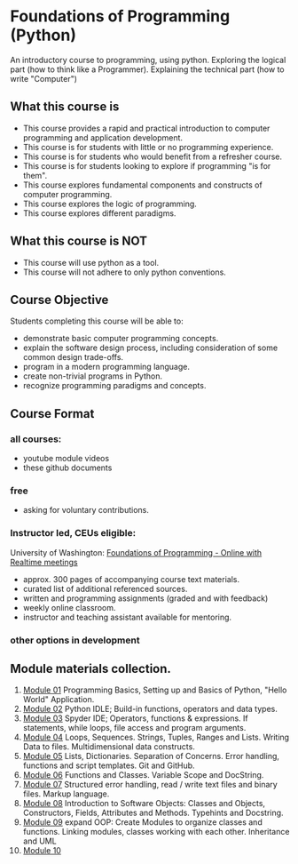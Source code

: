 # Foundations of Programming (Python)

An introductory course to programming, using python.
Exploring the logical part (how to think like a Programmer).
Explaining the technical part (how to write "Computer")

## What this course is
- This course provides a rapid and practical introduction to computer programming and application development.
- This course is for students with little or no programming experience.
- This course is for students who would benefit from a refresher course.
- This course is for students looking to explore if programming "is for them".
- This course explores fundamental components and constructs of computer programming.
- This course explores the logic of programming.
- This course explores different paradigms.

## What this course is NOT
- This course will use python as a tool. 
- This course will not adhere to only python conventions.

## Course Objective
Students completing this course will be able to:
- demonstrate basic computer programming concepts.
- explain the software design process, including consideration of some common design trade-offs.
- program in a modern programming language.
- create non-trivial programs in Python.
- recognize programming paradigms and concepts.

## Course Format

### all courses:
- youtube module videos
- these github documents

### free
- asking for voluntary contributions.

### Instructor led, CEUs eligible:
University of Washington: [Foundations of Programming - Online with Realtime meetings](https://www.pce.uw.edu/courses/foundations-of-programming-python)
- approx. 300 pages of accompanying course text materials.
- curated list of additional referenced sources.
- written and programming assignments (graded and with feedback)
- weekly online classroom.
- instructor and teaching assistant available for mentoring.

### other options in development

## Module materials collection.

1. [Module 01](content/Module_01.md) Programming Basics, Setting up and Basics of Python, "Hello World" Application.
2. [Module 02](Module_02.md) Python IDLE; Build-in functions, operators and data types.
3. [Module 03](Module_03.md) Spyder IDE; Operators, functions & expressions. If statements, while loops, file access and program arguments.
4. [Module 04](Module_04.md) Loops, Sequences. Strings, Tuples, Ranges and Lists. Writing Data to files. Multidimensional data constructs.
5. [Module 05](Module_05.md) Lists, Dictionaries. Separation of Concerns. Error handling, functions and script templates. Git and GitHub.
6. [Module 06](Module_06.md) Functions and Classes. Variable Scope and DocString.
7. [Module 07](Module_07.md) Structured error handling, read / write text files and binary files. Markup language.
8. [Module 08](Module_08.md) Introduction to Software Objects: Classes and Objects, Constructors, Fields, Attributes and Methods. Typehints and Docstring.
9. [Module 09](Module_09.md) expand OOP: Create Modules to organize classes and functions. Linking modules, classes working with each other. Inheritance and UML
10. [Module 10](Module_10.md)

